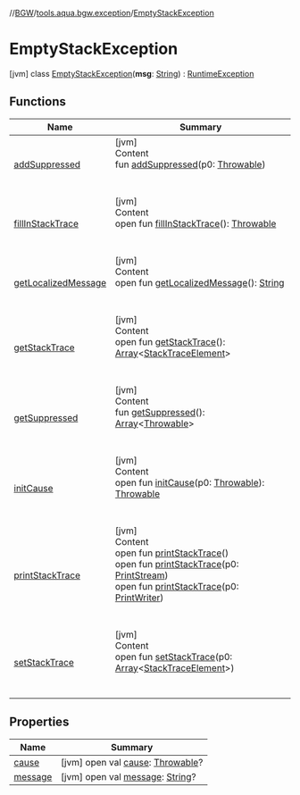 //[BGW](../../../index.md)/[tools.aqua.bgw.exception](../index.md)/[EmptyStackException](index.md)



# EmptyStackException  
 [jvm] class [EmptyStackException](index.md)(**msg**: [String](https://kotlinlang.org/api/latest/jvm/stdlib/kotlin/-string/index.html)) : [RuntimeException](https://docs.oracle.com/javase/8/docs/api/java/lang/RuntimeException.html)   


## Functions  
  
|  Name |  Summary | 
|---|---|
| <a name="kotlin/Throwable/addSuppressed/#kotlin.Throwable/PointingToDeclaration/"></a>[addSuppressed](index.md#282858770%2FFunctions%2F-1902411840)| <a name="kotlin/Throwable/addSuppressed/#kotlin.Throwable/PointingToDeclaration/"></a>[jvm]  <br>Content  <br>fun [addSuppressed](index.md#282858770%2FFunctions%2F-1902411840)(p0: [Throwable](https://kotlinlang.org/api/latest/jvm/stdlib/kotlin/-throwable/index.html))  <br><br><br>|
| <a name="kotlin/Throwable/fillInStackTrace/#/PointingToDeclaration/"></a>[fillInStackTrace](index.md#-1102069925%2FFunctions%2F-1902411840)| <a name="kotlin/Throwable/fillInStackTrace/#/PointingToDeclaration/"></a>[jvm]  <br>Content  <br>open fun [fillInStackTrace](index.md#-1102069925%2FFunctions%2F-1902411840)(): [Throwable](https://kotlinlang.org/api/latest/jvm/stdlib/kotlin/-throwable/index.html)  <br><br><br>|
| <a name="kotlin/Throwable/getLocalizedMessage/#/PointingToDeclaration/"></a>[getLocalizedMessage](index.md#1043865560%2FFunctions%2F-1902411840)| <a name="kotlin/Throwable/getLocalizedMessage/#/PointingToDeclaration/"></a>[jvm]  <br>Content  <br>open fun [getLocalizedMessage](index.md#1043865560%2FFunctions%2F-1902411840)(): [String](https://kotlinlang.org/api/latest/jvm/stdlib/kotlin/-string/index.html)  <br><br><br>|
| <a name="kotlin/Throwable/getStackTrace/#/PointingToDeclaration/"></a>[getStackTrace](index.md#2050903719%2FFunctions%2F-1902411840)| <a name="kotlin/Throwable/getStackTrace/#/PointingToDeclaration/"></a>[jvm]  <br>Content  <br>open fun [getStackTrace](index.md#2050903719%2FFunctions%2F-1902411840)(): [Array](https://kotlinlang.org/api/latest/jvm/stdlib/kotlin/-array/index.html)<[StackTraceElement](https://docs.oracle.com/javase/8/docs/api/java/lang/StackTraceElement.html)>  <br><br><br>|
| <a name="kotlin/Throwable/getSuppressed/#/PointingToDeclaration/"></a>[getSuppressed](index.md#672492560%2FFunctions%2F-1902411840)| <a name="kotlin/Throwable/getSuppressed/#/PointingToDeclaration/"></a>[jvm]  <br>Content  <br>fun [getSuppressed](index.md#672492560%2FFunctions%2F-1902411840)(): [Array](https://kotlinlang.org/api/latest/jvm/stdlib/kotlin/-array/index.html)<[Throwable](https://kotlinlang.org/api/latest/jvm/stdlib/kotlin/-throwable/index.html)>  <br><br><br>|
| <a name="kotlin/Throwable/initCause/#kotlin.Throwable/PointingToDeclaration/"></a>[initCause](index.md#-418225042%2FFunctions%2F-1902411840)| <a name="kotlin/Throwable/initCause/#kotlin.Throwable/PointingToDeclaration/"></a>[jvm]  <br>Content  <br>open fun [initCause](index.md#-418225042%2FFunctions%2F-1902411840)(p0: [Throwable](https://kotlinlang.org/api/latest/jvm/stdlib/kotlin/-throwable/index.html)): [Throwable](https://kotlinlang.org/api/latest/jvm/stdlib/kotlin/-throwable/index.html)  <br><br><br>|
| <a name="kotlin/Throwable/printStackTrace/#/PointingToDeclaration/"></a>[printStackTrace](index.md#-1769529168%2FFunctions%2F-1902411840)| <a name="kotlin/Throwable/printStackTrace/#/PointingToDeclaration/"></a>[jvm]  <br>Content  <br>open fun [printStackTrace](index.md#-1769529168%2FFunctions%2F-1902411840)()  <br>open fun [printStackTrace](index.md#1841853697%2FFunctions%2F-1902411840)(p0: [PrintStream](https://docs.oracle.com/javase/8/docs/api/java/io/PrintStream.html))  <br>open fun [printStackTrace](index.md#1175535278%2FFunctions%2F-1902411840)(p0: [PrintWriter](https://docs.oracle.com/javase/8/docs/api/java/io/PrintWriter.html))  <br><br><br>|
| <a name="kotlin/Throwable/setStackTrace/#kotlin.Array[java.lang.StackTraceElement]/PointingToDeclaration/"></a>[setStackTrace](index.md#2135801318%2FFunctions%2F-1902411840)| <a name="kotlin/Throwable/setStackTrace/#kotlin.Array[java.lang.StackTraceElement]/PointingToDeclaration/"></a>[jvm]  <br>Content  <br>open fun [setStackTrace](index.md#2135801318%2FFunctions%2F-1902411840)(p0: [Array](https://kotlinlang.org/api/latest/jvm/stdlib/kotlin/-array/index.html)<[StackTraceElement](https://docs.oracle.com/javase/8/docs/api/java/lang/StackTraceElement.html)>)  <br><br><br>|


## Properties  
  
|  Name |  Summary | 
|---|---|
| <a name="tools.aqua.bgw.exception/EmptyStackException/cause/#/PointingToDeclaration/"></a>[cause](index.md#-1591968726%2FProperties%2F-1902411840)| <a name="tools.aqua.bgw.exception/EmptyStackException/cause/#/PointingToDeclaration/"></a> [jvm] open val [cause](index.md#-1591968726%2FProperties%2F-1902411840): [Throwable](https://kotlinlang.org/api/latest/jvm/stdlib/kotlin/-throwable/index.html)?   <br>|
| <a name="tools.aqua.bgw.exception/EmptyStackException/message/#/PointingToDeclaration/"></a>[message](index.md#-1903441716%2FProperties%2F-1902411840)| <a name="tools.aqua.bgw.exception/EmptyStackException/message/#/PointingToDeclaration/"></a> [jvm] open val [message](index.md#-1903441716%2FProperties%2F-1902411840): [String](https://kotlinlang.org/api/latest/jvm/stdlib/kotlin/-string/index.html)?   <br>|

